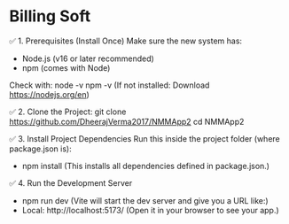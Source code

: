 # Billing Soft

✅ 1. Prerequisites (Install Once)
 Make sure the new system has:
   - Node.js (v16 or later recommended)
   - npm (comes with Node)

 Check with:
    node -v
    npm -v
  (If not installed: Download https://nodejs.org/en)

✅ 2. Clone the Project:
  git clone https://github.com/DheerajVerma2017/NMMApp2
  cd NMMApp2

✅ 3. Install Project Dependencies
Run this inside the project folder (where package.json is):
  - npm install
(This installs all dependencies defined in package.json.)

✅ 4. Run the Development Server
  - npm run dev
  (Vite will start the dev server and give you a URL like:)
 - Local:   http://localhost:5173/
 (Open it in your browser to see your app.)
